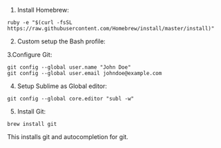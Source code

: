 1. Install Homebrew:

```shell
ruby -e "$(curl -fsSL https://raw.githubusercontent.com/Homebrew/install/master/install)"
```

2. Custom setup the Bash profile:

3.Configure Git:

```shell
git config --global user.name "John Doe"
git config --global user.email johndoe@example.com
```

4. Setup Sublime as Global editor:

```shell
git config --global core.editor "subl -w"
```

5. Install Git:

```shell
brew install git
```
This installs git and autocompletion for git.